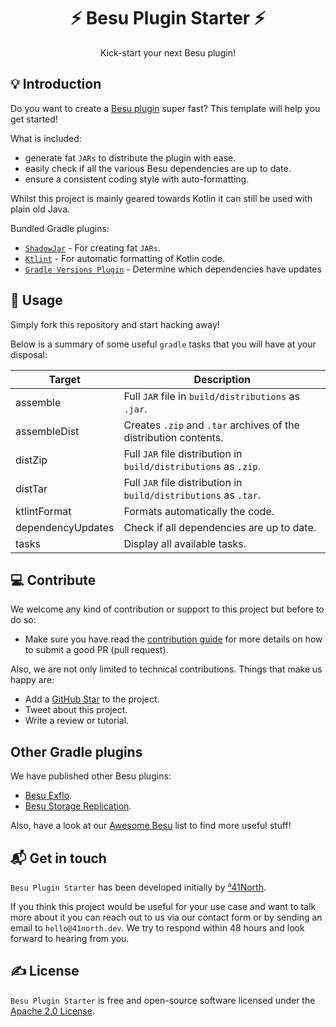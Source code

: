 <h1 align="center">⚡ Besu Plugin Starter ⚡</h1>

<p align="center">Kick-start your next Besu plugin!</p>

## 💡 Introduction

Do you want to create a [Besu plugin](https://besu.hyperledger.org/en/stable/Concepts/Plugins/) super fast? This template will help you get started!

What is included:

- generate fat `JARs` to distribute the plugin with ease.
- easily check if all the various Besu dependencies are up to date.
- ensure a consistent coding style with auto-formatting.

Whilst this project is mainly geared towards Kotlin it can still be used with plain old Java.

Bundled Gradle plugins:

- [`ShadowJar`](https://github.com/johnrengelman/shadow) - For creating fat `JARs`.
- [`Ktlint`](https://github.com/JLLeitschuh/ktlint-gradle) - For automatic formatting of Kotlin code.
- [`Gradle Versions Plugin`](https://github.com/ben-manes/gradle-versions-plugin) - Determine which dependencies have updates

## 🙈 Usage

Simply fork this repository and start hacking away!

Below is a summary of some useful `gradle` tasks that you will have at your disposal:

| Target            | Description                                                     |
|-------------------|-----------------------------------------------------------------
| assemble          | Full `JAR` file in `build/distributions` as `.jar`.
| assembleDist      | Creates `.zip` and `.tar` archives of the distribution contents.
| distZip           | Full `JAR` file distribution in `build/distributions` as `.zip`.
| distTar           | Full `JAR` file distribution in `build/distributions` as `.tar`.
| ktlintFormat      | Formats automatically the code.
| dependencyUpdates | Check if all dependencies are up to date.
| tasks             | Display all available tasks.


## 💻 Contribute

We welcome any kind of contribution or support to this project but before to do so:

* Make sure you have read the [contribution guide](/.github/CONTRIBUTING.md) for more details on how to submit a good PR (pull request).

Also, we are not only limited to technical contributions. Things that make us happy are:

* Add a [GitHub Star](https://github.com/41north/besu-plugin-starter/stargazers) to the project.
* Tweet about this project.
* Write a review or tutorial.

## Other Gradle plugins

We have published other Besu plugins:

- [Besu Exflo](https://github.com/41north/besu-exflo).
- [Besu Storage Replication](https://github.com/41north/besu-storage-replication).

Also, have a look at our [Awesome Besu](https://github.com/41north/awesome-besu) list to find more useful stuff!

## 📬 Get in touch

`Besu Plugin Starter` has been developed initially by [°41North](https://41north.dev). 

If you think this project would be useful for your use case and want to talk more about it you can reach out to us via 
our contact form or by sending an email to `hello@41north.dev`. We try to respond within 48 hours and look forward to hearing from you.

## ✍️ License

`Besu Plugin Starter` is free and open-source software licensed under the [Apache 2.0 License](./LICENSE).
